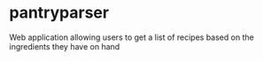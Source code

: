 # pantryparser
Web application allowing users to get a list of recipes based on the ingredients they have on hand
